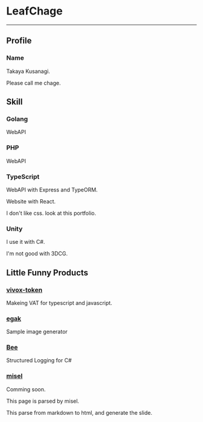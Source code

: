 # LeafChage
---

## Profile
### Name
Takaya Kusanagi.

Please call me chage.

## Skill
### Golang
WebAPI

### PHP
WebAPI

### TypeScript
WebAPI with Express and TypeORM.

Website with React.

I don't like css. look at this portfolio.

### Unity
I use it with C#.

I'm not good with 3DCG.


## Little Funny Products
### [vivox-token](https://www.npmjs.com/package/vivox-token)
Makeing VAT for typescript and javascript.

### [egak](https://github.com/LeafChage/egak)
Sample image generator


### [Bee](https://github.com/LeafChage/Bee)
Structured Logging for C#

### [misel](https://github.com/LeafChage/misel)
Comming soon.

This page is parsed by misel.

This parse from markdown to html, and generate the slide.

